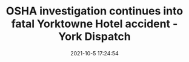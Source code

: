 ---
"title": "OSHA investigation continues into fatal Yorktowne Hotel accident - York Dispatch"
"date": "2021-10-5 17:24:54"
"feed_name": "GOOGLENEWSCONSTRUCTION"
"feed_website": "https://news.google.com/search?q=construction%2Bincident&hl=en-US&gl=US&ceid=US:en"
"feed_rss": "https://news.google.com/rss/search?q=construction%2Bincident&hl=en-US&gl=US&ceid=US:en"
"link": "https://www.yorkdispatch.com/story/news/local/2021/10/05/osha-investigation-continues-into-fatal-yorktowne-hotel-accident/6002354001/"
"source": "{'href': 'https://www.yorkdispatch.com', 'title': 'York Dispatch'}"
"file": "_posts/2021-1-1-d57510abe366a8c2ba4f1b29ce7cd4729d664a0c.md"
"accident": "1"
"drilling": "1"
"dead": "1"
"injured": "0"
"arrested": "0"
"place": "yorktowne"
"where": "unknown site"
"causes": "accident"
"place_uri": "http://en.wikipedia.org/wiki/Yorktown%2C_New_York"
---